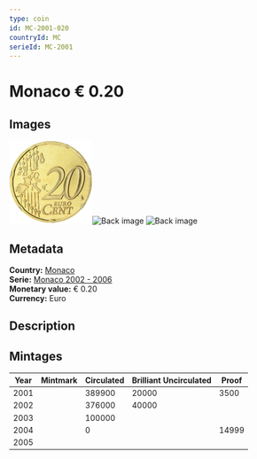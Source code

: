 ```yaml
---
type: coin
id: MC-2001-020
countryId: MC
serieId: MC-2001
---
```


# Monaco € 0.20

## Images

<img src="../../../img/common-2002-020.png" height="150" alt="Front image"><img src="img/monaco-2001-020.png" height="150" alt="Back image">     ![Back image]()

## Metadata

**Country:** [Monaco](../index.md)\
**Serie:** [Monaco 2002 - 2006](index.md)\
**Monetary value:** € 0.20\
**Currency:** Euro

## Description


## Mintages

| Year | Mintmark | Circulated | Brilliant Uncirculated | Proof |
| ---- | -------- | ---------- | ---------------------- | ----- |
| 2001 |  | 389900| 20000 | 3500 |
| 2002 |  | 376000| 40000 |  |
| 2003 |  | 100000|  |  |
| 2004 |  | 0|  | 14999 |
| 2005 |  | |  |  |
